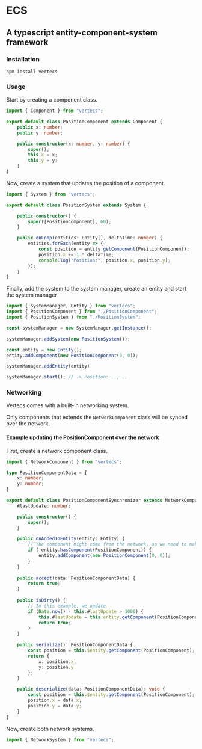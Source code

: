 # ECS

## A typescript entity-component-system framework

### Installation

    npm install vertecs

### Usage

Start by creating a component class.

```typescript
import { Component } from "vertecs";

export default class PositionComponent extends Component {
    public x: number;
    public y: number;

    public constructor(x: number, y: number) {
        super();
        this.x = x;
        this.y = y;
    }
}
```

Now, create a system that updates the position of a component.

```typescript
import { System } from "vertecs";

export default class PositionSystem extends System {

    public constructor() {
        super([PositionComponent], 60);
    }

    public onLoop(entities: Entity[], deltaTime: number) {
        entities.forEach(entity => {
            const position = entity.getComponent(PositionComponent);
            position.x += 1 * deltaTime;
            console.log("Position:", position.x, position.y);
        });
    }
}
```

Finally, add the system to the system manager, create an entity and start the system manager

```typescript
import { SystemManager, Entity } from "vertecs";
import { PositionComponent } from "./PositionComponent";
import { PositionSystem } from "./PositionSystem";

const systemManager = new SystemManager.getInstance();

systemManager.addSystem(new PositionSystem());

const entity = new Entity();
entity.addComponent(new PositionComponent(0, 0));

systemManager.addEntity(entity)

systemManager.start(); // -> Position: .., ..
```

### Networking

Vertecs comes with a built-in networking system.

Only components that extends the `NetworkComponent` class will be synced over the network.

#### Example updating the PositionComponent over the network

First, create a network component class.

```typescript
import { NetworkComponent } from "vertecs";

type PositionComponentData = {
    x: number;
    y: number;
}

export default class PositionComponentSynchronizer extends NetworkComponent<PositionComponentData> {
    #lastUpdate: number;

    public constructor() {
        super();
    }

    public onAddedToEntity(entity: Entity) {
        // The component might come from the network, so we need to make sure that the entity has a PositionComponent
        if (!entity.hasComponent(PositionComponent)) {
            entity.addComponent(new PositionComponent(0, 0));
        }
    }
    
    public accept(data: PositionComponentData) {
        return true;
    }
    
    public isDirty() {
        // In this example, we update 
        if (Date.now() - this.#lastUpdate > 1000) {
            this.#lastUpdate = this.entity.getComponent(PositionComponent).x;
            return true;
        }
    }

    public serialize(): PositionComponentData {
        const position = this.$entity.getComponent(PositionComponent);
        return {
            x: position.x,
            y: position.y
        };
    }

    public deserialize(data: PositionComponentData): void {
        const position = this.$entity.getComponent(PositionComponent);
        position.x = data.x;
        position.y = data.y;
    }
}
```

Now, create both network systems.

```typescript
import { NetworkSystem } from "vertecs";

